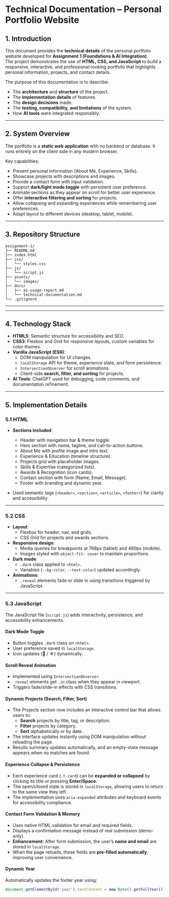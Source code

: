 # Technical Documentation – Personal Portfolio Website

## 1. Introduction
This document provides the **technical details** of the personal portfolio website developed for **Assignment 1 (Foundations & AI Integration)**.  
The project demonstrates the use of **HTML, CSS, and JavaScript** to build a responsive, interactive, and professional-looking portfolio that highlights personal information, projects, and contact details.

The purpose of this documentation is to describe:
- The **architecture** and **structure** of the project.
- The **implementation details** of features.
- The **design decisions** made.
- The **testing, compatibility, and limitations** of the system.
- How **AI tools** were integrated responsibly.

---

## 2. System Overview
The portfolio is a **static web application** with no backend or database. It runs entirely on the client side in any modern browser.

Key capabilities:
- Present personal information (About Me, Experience, Skills).
- Showcase projects with descriptions and images.
- Provide a contact form with input validation.
- Support **dark/light mode toggle** with persistent user preference.
- Animate sections as they appear on scroll for better user experience.
- Offer **interactive filtering and sorting** for projects.
- Allow collapsing and expanding experiences while remembering user preferences.
- Adapt layout to different devices (desktop, tablet, mobile).

---

## 3. Repository Structure

```
assignment-1/
├── README.md
├── index.html
├── css/
│   └── styles.css
├── js/
│   └── script.js
├── assets/
│   └── images/
├── docs/
│   ├── ai-usage-report.md
│   └── technical-documentation.md
└── .gitignore

```

---

---

## 4. Technology Stack
- **HTML5**: Semantic structure for accessibility and SEO.
- **CSS3**: Flexbox and Grid for responsive layouts, custom variables for color themes.
- **Vanilla JavaScript (ES6)**:
    - DOM manipulation for UI changes.
    - `localStorage` API for theme, experience state, and form persistence.
    - `IntersectionObserver` for scroll animations.
    - Client-side **search, filter, and sorting** for projects.
- **AI Tools**: ChatGPT used for debugging, code comments, and documentation refinement.

---

## 5. Implementation Details

### 5.1 HTML
- **Sections included**:
    - Header with navigation bar & theme toggle.
    - Hero section with name, tagline, and call-to-action buttons.
    - About Me with profile image and intro text.
    - Experience & Education (timeline structure).
    - Projects grid with placeholder images.
    - Skills & Expertise (categorized lists).
    - Awards & Recognition (icon cards).
    - Contact section with form (Name, Email, Message).
    - Footer with branding and dynamic year.

- Used semantic tags (`<header>`, `<section>`, `<article>`, `<footer>`) for clarity and accessibility.

---

### 5.2 CSS
- **Layout**:
    - Flexbox for header, nav, and grids.
    - CSS Grid for projects and awards sections.
- **Responsive design**:
    - Media queries for breakpoints at 768px (tablet) and 480px (mobile).
    - Images styled with `object-fit: cover` to maintain proportions.
- **Dark mode**:
    - `.dark` class applied to `<html>`.
    - Variables (`--bg-color`, `--text-color`) updated accordingly.
- **Animations**:
    - `.reveal` elements fade or slide in using transitions triggered by JavaScript.

---

### 5.3 JavaScript
The JavaScript file (`script.js`) adds interactivity, persistence, and accessibility enhancements.

#### **Dark Mode Toggle**
- Button toggles `.dark` class on `<html>`.
- User preference saved in `localStorage`.
- Icon updates (🌙 / ☀️) dynamically.

#### **Scroll Reveal Animation**
- Implemented using `IntersectionObserver`.
- `.reveal` elements get `.in` class when they appear in viewport.
- Triggers fade/slide-in effects with CSS transitions.

#### **Dynamic Projects (Search, Filter, Sort)**
- The Projects section now includes an interactive control bar that allows users to:
    - **Search** projects by title, tag, or description.
    - **Filter** projects by category.
    - **Sort** alphabetically or by date.
- The interface updates instantly using DOM manipulation without reloading the page.
- Results summary updates automatically, and an empty-state message appears when no matches are found.

#### **Experience Collapse & Persistence**
- Each experience card (`.t-card`) can be **expanded or collapsed** by clicking its title or pressing **Enter/Space**.
- The open/closed state is stored in `localStorage`, allowing users to return to the same view they left.
- The implementation uses `aria-expanded` attributes and keyboard events for accessibility compliance.

#### **Contact Form Validation & Memory**
- Uses native HTML validation for email and required fields.
- Displays a confirmation message instead of real submission (demo-only).
- **Enhancement:** After form submission, the user’s **name and email** are stored in `localStorage`.
- When the page reloads, these fields are **pre-filled automatically**, improving user convenience.

#### **Dynamic Year**
Automatically updates the footer year using:
```js
document.getElementById('year').textContent = new Date().getFullYear();
